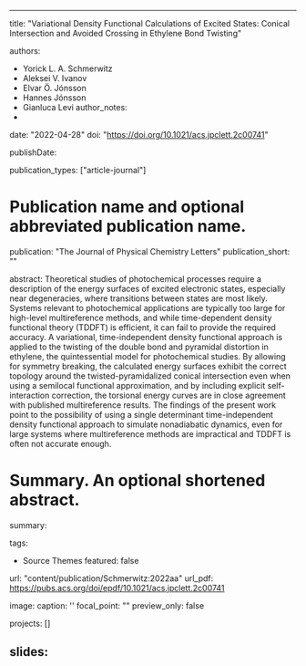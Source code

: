 
---
title: "Variational Density Functional Calculations of Excited States: Conical Intersection and Avoided Crossing in Ethylene Bond Twisting"


authors:
- Yorick L. A.  Schmerwitz 
- Aleksei V. Ivanov 
- Elvar Ö. Jónsson
- Hannes Jónsson  
- Gianluca Levi 
author_notes:
- 
date: "2022-04-28"
doi: "https://doi.org/10.1021/acs.jpclett.2c00741"


publishDate: 

publication_types: ["article-journal"]



# Publication name and optional abbreviated publication name.
publication: "The Journal of Physical Chemistry Letters"
publication_short: ""

abstract:  Theoretical studies of photochemical processes require a description of the energy surfaces of excited electronic states, especially near degeneracies, where transitions between states are most likely. Systems relevant to photochemical applications are typically too large for high-level multireference methods, and while time-dependent density functional theory (TDDFT) is efficient, it can fail to provide the required accuracy. A variational, time-independent density functional approach is applied to the twisting of the double bond and pyramidal distortion in ethylene, the quintessential model for photochemical studies. By allowing for symmetry breaking, the calculated energy surfaces exhibit the correct topology around the twisted-pyramidalized conical intersection even when using a semilocal functional approximation, and by including explicit self-interaction correction, the torsional energy curves are in close agreement with published multireference results. The findings of the present work point to the possibility of using a single determinant time-independent density functional approach to simulate nonadiabatic dynamics, even for large systems where multireference methods are impractical and TDDFT is often not accurate enough.

# Summary. An optional shortened abstract.
summary: 

tags:
- Source Themes
featured: false

url: "content/publication/Schmerwitz:2022aa"
url_pdf: https://pubs.acs.org/doi/epdf/10.1021/acs.jpclett.2c00741

image:
  caption: '[](./featured.jpg)'
  focal_point: ""
  preview_only: false

projects: []

slides: 
---

